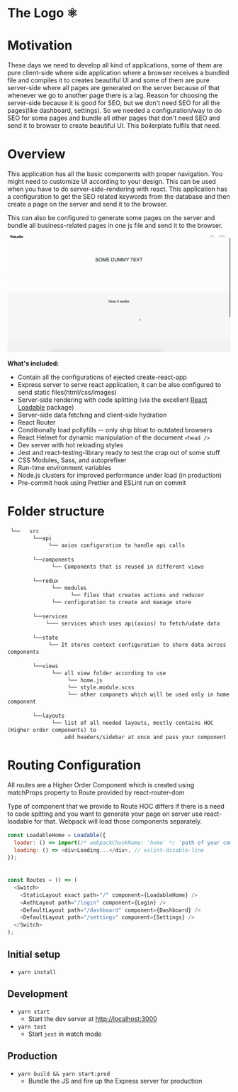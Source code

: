# The Logo ⚛️

# Motivation

These days we need to develop all kind of applications, some of them are pure 
client-side where side application where a browser receives a bundled file and 
compiles it to creates beautiful UI and some of them are pure server-side where 
all pages are generated on the server because of that whenever we go to another 
page there is a lag. Reason for choosing the server-side because it is good for 
SEO, but we don't need SEO for all the pages(like dashboard, settings). 
So we needed a configuration/way to do SEO for some pages and bundle all other 
pages that don't need SEO and send it to browser
to create beautiful UI. This boilerplate fulfils that need.


# Overview
This application has all the basic components with proper navigation. You might need to customize
 UI according to your design. This can be used when you have to do server-side-rendering 
 with react. This application has a configuration to get the SEO related keywords from the 
 database and then create a page on the server and send it to the browser. 
 
 This can also be configured to generate some pages on the server and bundle all 
 business-related pages in one js file and send it to the browser.

![](web-record.gif)

**What's included:**
- Contain all the configurations of ejected create-react-app
- Express server to serve react application, it can be also configured to send static files(html/css/images)
- Server-side rendering with code splitting (via the excellent [React Loadable](https://github.com/thejameskyle/react-loadable) package)
- Server-side data fetching and client-side hydration
- React Router
- Conditionally load pollyfills -- only ship bloat to outdated browsers
- React Helmet for dynamic manipulation of the document `<head />`
- Dev server with hot reloading styles
- Jest and react-testing-library ready to test the crap out of some stuff
- CSS Modules, Sass, and autoprefixer
- Run-time environment variables
- Node.js clusters for improved performance under load (in production)
- Pre-commit hook using Prettier and ESLint run on commit

# Folder structure
```
 └──   src
        └──api
             └── axios configuration to handle api calls 
        
        └──components
              └── Components that is reused in different views
        
        └──redux
              └── modules
                    └── files that creates actions and reducer
              └── configuration to create and manage store
                    
        └──services
            └─── services which uses api(axios) to fetch/udate data
        
        └──state
             └── It stores context configuration to share data across components
        
        └──views
              └── all view folder according to use
                   └── home.js
                   └── style.module.scss
                   └── other componets which will be used only in home component
        
        └──layouts
              └── list of all needed layouts, mostly contains HOC (Higher order components) to 
                  add headers/sidebar at once and pass your component       
```

# Routing Configuration

All routes are a Higher Order Component which is created using matchProps 
property to Route provided by react-router-dom 

Type of component that we provide to Route HOC differs if there is a need 
to code spitting and you want to generate your page on server use react-loadable 
for that. Webpack will load those components separately.

```js
const LoadableHome = Loadable({
  loader: () => import(/* webpackChunkName: 'home' */ 'path of your component'),
  loading: () => <div>Loading...</div>, // eslint-disable-line
});


const Routes = () => (
  <Switch>
    <StaticLayout exact path="/" component={LoadableHome} />
    <AuthLayout path="/login" component={Login} />
    <DefaultLayout path="/dashboard" component={Dashboard} />
    <DefaultLayout path="/settings" component={Settings} />
  </Switch>
);

```

## Initial setup

- `yarn install`

## Development

- `yarn start`
  - Start the dev server at [http://localhost:3000](http://localhost:3000)
- `yarn test`
  - Start `jest` in watch mode

## Production

- `yarn build && yarn start:prod`
  - Bundle the JS and fire up the Express server for production
